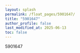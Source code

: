 ```yaml
---
layout: splash
permalink: /float_pages/5901647/
title: "5901647"
author_profile: false
last_modified_at: 2025-06-13
toc: false
---
```

 
5901647
